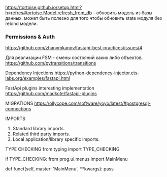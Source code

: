 https://tortoise.github.io/setup.html?h=refres#tortoise.Model.refresh_from_db - обновить модель из базы данных. может быть полезно для того чтобы обновить state модуля без rebind модели.
### Permissions & Auth
https://github.com/zhanymkanov/fastapi-best-practices/issues/4

Для реализации FSM - смены состояний каких либо объектов.
https://github.com/pytransitions/transitions

Dependency Injections
https://python-dependency-injector.ets-labs.org/examples/fastapi.html

FastApi plugins interesting implementation
https://github.com/madkote/fastapi-plugins

MIGRATIONS
https://ollycope.com/software/yoyo/latest/#postgresql-connections

IMPORTS
1. Standard library imports.
2. Related third party imports.
3. Local application/library specific imports.

TYPE CHECKING
from typing import TYPE_CHECKING

if TYPE_CHECKING:
    from prog.ui.menus import MainMenu

def funct(self, master: 'MainMenu', **kwargs):
    pass